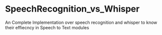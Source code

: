 # SpeechRecognition_vs_Whisper
An Complete Implementation over speech recognition and whisper to know their effiecncy in Speech to Text modules

